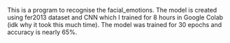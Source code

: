 This is a program to recognise the facial_emotions. The model is created using fer2013 dataset and CNN which I trained for 8 hours in Google
Colab (idk why it took this much time). The model was trained for 30 epochs and accuracy is nearly 65%.
